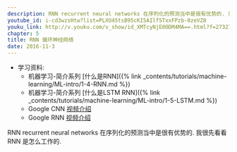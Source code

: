 ```yaml
---
description: RNN recurrent neural networks 在序列化的预测当中是很有优势的. 我很先看看 RNN 是怎么工作的.
youtube_id: i-cd3wzsHtw?list=PLXO45tsB95cKI5AIlf5TxxFPzb-0zeVZ8
youku_link: http://v.youku.com/v_show/id_XMTcyNjE0ODM4MA==.html?f=27327189&o=1
chapter: 5
title: RNN 循环神经网络
date: 2016-11-3
---
```

* 学习资料:
  * 机器学习-简介系列 [什么是RNN]({% link _contents/tutorials/machine-learning/ML-intro/1-4-RNN.md %})
  * 机器学习-简介系列 [什么是LSTM RNN]({% link _contents/tutorials/machine-learning/ML-intro/1-5-LSTM.md %})
  * Google CNN [视频介绍](https://classroom.udacity.com/courses/ud730/lessons/6377263405/concepts/64063017560923#)
  * Google RNN [视频介绍](https://classroom.udacity.com/courses/ud730/lessons/6378983156/concepts/63770919610923#) 
  
RNN recurrent neural networks 在序列化的预测当中是很有优势的. 我很先看看 RNN 是怎么工作的.


